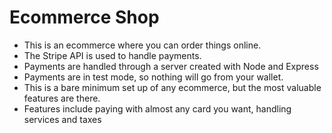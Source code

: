 # Ecommerce Shop
- This is an ecommerce where you can order things online.
- The Stripe API is used to handle payments.
- Payments are handled through a server created with Node and Express
- Payments are in test mode, so nothing will go from your wallet.
- This is a bare minimum set up of any ecommerce, but the most valuable features are there.
- Features include paying with almost any card you want, handling services and taxes
